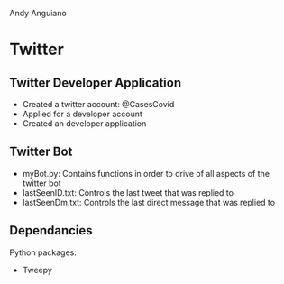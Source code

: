 Andy Anguiano

# Twitter #

## Twitter Developer Application ##
* Created a twitter account: @CasesCovid
* Applied for a developer account
* Created an developer application

## Twitter Bot ##
* myBot.py: Contains functions in order to drive of all aspects of the twitter bot
* lastSeenID.txt: Controls the last tweet that was replied to
* lastSeenDm.txt: Controls the last direct message that was replied to

## Dependancies ##
Python packages:
* Tweepy
